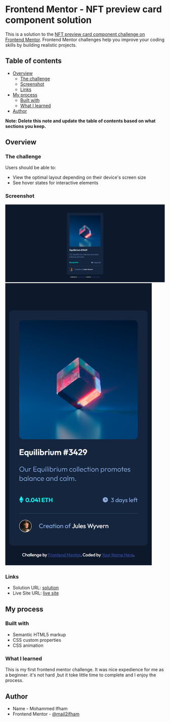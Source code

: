 # Frontend Mentor - NFT preview card component solution

This is a solution to the [NFT preview card component challenge on Frontend Mentor](https://www.frontendmentor.io/challenges/nft-preview-card-component-SbdUL_w0U). Frontend Mentor challenges help you improve your coding skills by building realistic projects. 

## Table of contents

- [Overview](#overview)
  - [The challenge](#the-challenge)
  - [Screenshot](#screenshot)
  - [Links](#links)
- [My process](#my-process)
  - [Built with](#built-with)
  - [What I learned](#what-i-learned)
- [Author](#author)

**Note: Delete this note and update the table of contents based on what sections you keep.**

## Overview

### The challenge

Users should be able to:

- View the optimal layout depending on their device's screen size
- See hover states for interactive elements

### Screenshot

![](./Screenshots/Screenshot%202023-03-01%20033259.png)
![](./Screenshots/mobile.png)

### Links

- Solution URL: [solution](https://www.frontendmentor.io/solutions/nft-preview-card-component-solution-_cGto0FTED)
- Live Site URL: [live site]( https://mail2ifham.github.io/Frontend-nft-preview-card-component-main/)

## My process

### Built with

- Semantic HTML5 markup
- CSS custom properties
- CSS  animation
### What I learned

This is my first frontend mentor challenge. It was nice expedience for me as a beginner. it's not hard ,but it toke little time to complete and  I enjoy the process. 

## Author

- Name - Mohammed Ifham
- Frontend Mentor - [@mail2ifham](https://www.frontendmentor.io/profile/mail2ifham)